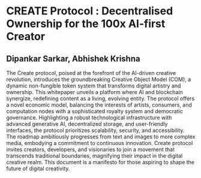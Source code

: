 # CREATE Protocol : Decentralised Ownership for the 100x AI-first Creator

## Dipankar Sarkar, Abhishek Krishna 

The Create protocol, poised at the forefront of the AI-driven creative revolution, introduces the groundbreaking Creative Object Model (COM), a dynamic non-fungible token system that transforms digital artistry and ownership. This whitepaper unveils a platform where AI and blockchain synergize, redefining content as a living, evolving entity. The protocol offers a novel economic model, balancing the interests of artists, consumers, and computation nodes with a sophisticated royalty system and democratic governance. Highlighting a robust technological infrastructure with advanced generative AI, decentralized storage, and user-friendly interfaces, the protocol prioritizes scalability, security, and accessibility. The roadmap ambitiously progresses from text and images to more complex media, embodying a commitment to continuous innovation. Create protocol invites creators, developers, and visionaries to join a movement that transcends traditional boundaries, magnifying their impact in the digital creative realm. This document is a manifesto for those aspiring to shape the future of digital creativity.



